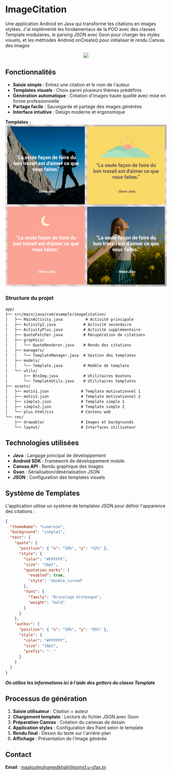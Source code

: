 # ImageCitation

Une application Android en Java qui transforme tes citations en images stylées. J'ai implémenté les fondamentaux de la POO avec des classes Template modulaires, le parsing JSON avec Gson pour charger les styles visuels, et les méthodes Android onCreate() pour initialiser le rendu Canvas des images

<p align="center" width="100%">
    <img width="33%" src="[https://i.sstatic.net/RJj4x.png](https://media1.giphy.com/media/v1.Y2lkPTc5MGI3NjExdXNheTh2OHc1MTczeGw5b3dqb2Ztcjg4bDAxMHB3bzQ1c2todDgyeCZlcD12MV9pbnRlcm5hbF9naWZfYnlfaWQmY3Q9Zw/c2hwP7u1G1HSFANuHa/giphy.gif)">
</p>

## Fonctionnalités

- **Saisie simple** : Entrez une citation et le nom de l'auteur
- **Templates visuels** : Choix parmi plusieurs thèmes prédéfinis
- **Génération automatique** : Création d'images haute qualité avec mise en forme professionnelle
- **Partage facile** : Sauvegarde et partage des images générées
- **Interface intuitive** : Design moderne et ergonomique

**Templates** :
![alt text](https://github.com/Maaloul-Khalil/imageCitation/blob/master/themesPreview.png)

### Structure du projet
```
app/
├── src/main/java/com/example/imageCitation/
│   ├── MainActivity.java          # Activité principale
│   ├── Activity2.java            # Activité secondaire
│   ├── ActivityPlus.java         # Activité supplémentaire
│   ├── QuoteFetcher.java         # Récupération de citations
│   ├── graphics/
│   │   └── QuoteRenderer.java    # Rendu des citations
│   ├── managers/
│   │   └── TemplateManager.java  # Gestion des templates
│   ├── models/
│   │   └── Template.java         # Modèle de template
│   └── utils/
│       ├── BtnImg.java           # Utilitaires boutons
│       └── TemplateUtils.java    # Utilitaires templates
├── assets/
│   ├── motiv1.json              # Template motivationnel 1
│   ├── motiv2.json              # Template motivationnel 2
│   ├── simple1.json             # Template simple 1
│   ├── simple2.json             # Template simple 2
│   └── plus.html/css            # Contenu web
└── res/
    ├── drawable/                # Images et backgrounds
    └── layout/                  # Interfaces utilisateur
```

## Technologies utilisées

- **Java** : Langage principal de développement
- **Android SDK** : Framework de développement mobile
- **Canvas API** : Rendu graphique des images
- **Gson** : Sérialisation/désérialisation JSON
- **JSON** : Configuration des templates visuels

## Système de Templates

L'application utilise un système de templates JSON pour définir l'apparence des citations :

```json
{
  "themeName": "Lunerose",
  "background": "simple1",
  "text": {
    "quote": {
      "position": { "x": "50%", "y": "42%" },
      "style": {
        "color": "#FFFFFF",
        "size": "26pt",
        "quotation_marks": {
          "enabled": true,
          "style": "double_curved"
        },
        "font": {
          "family": "Bricolage Grotesque",
          "weight": "bold"
        }
      }
    },
    "author": {
      "position": { "x": "50%", "y": "85%" },
      "style": {
        "color": "#FFFFFF",
        "size": "18pt",
        "prefix": "- "
      }
    }
  }
}
```

***On utilise les informations ici à l'aide des getters du classe Template***

## Processus de génération

1. **Saisie utilisateur** : Citation + auteur
2. **Chargement template** : Lecture du fichier JSON avec Gson
3. **Préparation Canvas** : Création du canevas de dessin
4. **Application styles** : Configuration des Paint selon le template
5. **Rendu final** : Dessin du texte sur l'arrière-plan
6. **Affichage** : Présentation de l'image générée

## Contact
**Email** : [maaloulmohamedkhalil@isimsf.u-sfax.tn](mailto:maaloulmohamedkhalil@isimsf.u-sfax.tn)

